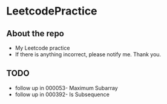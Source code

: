 # LeetcodePractice

## About the repo
* My Leetcode practice
* If there is anything incorrect, please notify me.  Thank you.

## TODO
* follow up in 000053- Maximum Subarray
* follow up in 000392- Is Subsequence